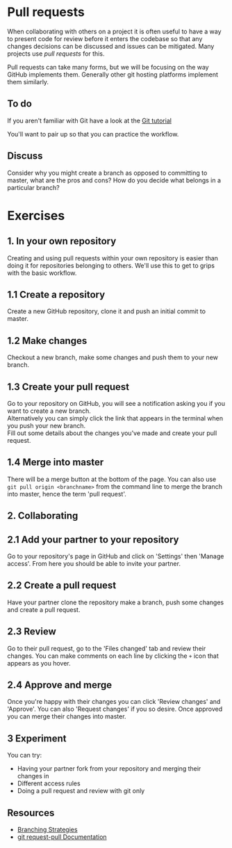 # Pull requests
When collaborating with others on a project it is often useful to have a
way to present code for review before it enters the codebase so that any 
changes decisions can be discussed and issues can be mitigated. Many 
projects use *pull requests* for this.

Pull requests can take many forms, but we will be focusing on the way GitHub
implements them. Generally other git hosting platforms implement them
similarly.

## To do
If you aren't familiar with Git have a look at the [Git tutorial](guides/02-Git)

You'll want to pair up so that you can practice the workflow.

## Discuss
Consider why you might create a branch as opposed to committing to
master, what are the pros and cons? How do you decide what belongs in 
a particular branch?

# Exercises
## 1. In your own repository 
Creating and using pull requests within your own repository is easier
than doing it for repositories belonging to others. We'll use this to 
get to grips with the basic workflow.

## 1.1 Create a repository
Create a new GitHub repository, clone it and push an initial commit to
master.

## 1.2 Make changes
Checkout a new branch, make some changes and push them to your new branch.

## 1.3 Create your pull request
Go to your repository on GitHub, you will see a notification asking you if
you want to create a new branch.  
Alternatively you can simply click the link that appears in the terminal
when you push your new branch.  
Fill out some details about the changes you've made and create your pull
request.

## 1.4 Merge into master
There will be a merge button at the bottom of the page. You can also use
`git pull origin <branchname>` from the command line to merge the branch
into master, hence the term 'pull request'.

## 2. Collaborating
## 2.1 Add your partner to your repository
Go to your repository's page in GitHub and click on 'Settings' then 
'Manage access'. From here you should be able to invite your partner.

## 2.2 Create a pull request
Have your partner clone the repository make a branch, push some changes 
and create a pull request.

## 2.3 Review
Go to their pull request, go to the 'Files changed' tab and review their
changes. You can make comments on each line by clicking the `+` icon that
appears as you hover.

## 2.4 Approve and merge
Once you're happy with their changes you can click 'Review changes' and
'Approve'. You can also 'Request changes' if you so desire. Once approved 
you can merge their changes into master.  

## 3 Experiment
You can try:
- Having your partner fork from your repository and merging their changes in
- Different access rules
- Doing a pull request and review with git only

## Resources
- [Branching Strategies](https://www.perforce.com/blog/vcs/best-branching-strategies-high-velocity-development)
- [git request-pull Documentation](https://git-scm.com/docs/git-request-pull)
